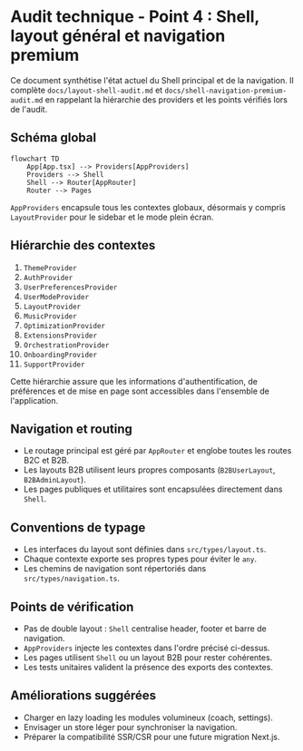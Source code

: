 # Audit technique - Point 4 : Shell, layout général et navigation premium

Ce document synthétise l'état actuel du Shell principal et de la navigation.
Il complète `docs/layout-shell-audit.md` et `docs/shell-navigation-premium-audit.md` en rappelant la hiérarchie des providers et les points vérifiés lors de l'audit.

## Schéma global

```mermaid
flowchart TD
    App[App.tsx] --> Providers[AppProviders]
    Providers --> Shell
    Shell --> Router[AppRouter]
    Router --> Pages
```

`AppProviders` encapsule tous les contextes globaux, désormais y compris `LayoutProvider` pour le sidebar et le mode plein écran.

## Hiérarchie des contextes

1. `ThemeProvider`
2. `AuthProvider`
3. `UserPreferencesProvider`
4. `UserModeProvider`
5. `LayoutProvider`
6. `MusicProvider`
7. `OptimizationProvider`
8. `ExtensionsProvider`
9. `OrchestrationProvider`
10. `OnboardingProvider`
11. `SupportProvider`

Cette hiérarchie assure que les informations d'authentification, de préférences et de mise en page sont accessibles dans l'ensemble de l'application.

## Navigation et routing

- Le routage principal est géré par `AppRouter` et englobe toutes les routes B2C et B2B.
- Les layouts B2B utilisent leurs propres composants (`B2BUserLayout`, `B2BAdminLayout`).
- Les pages publiques et utilitaires sont encapsulées directement dans `Shell`.

## Conventions de typage

- Les interfaces du layout sont définies dans `src/types/layout.ts`.
- Chaque contexte exporte ses propres types pour éviter le `any`.
- Les chemins de navigation sont répertoriés dans `src/types/navigation.ts`.

## Points de vérification

- Pas de double layout : `Shell` centralise header, footer et barre de navigation.
- `AppProviders` injecte les contextes dans l'ordre précisé ci-dessus.
- Les pages utilisent `Shell` ou un layout B2B pour rester cohérentes.
- Les tests unitaires valident la présence des exports des contextes.

## Améliorations suggérées

- Charger en lazy loading les modules volumineux (coach, settings).
- Envisager un store léger pour synchroniser la navigation.
- Préparer la compatibilité SSR/CSR pour une future migration Next.js.
